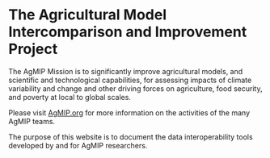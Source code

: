 # The Agricultural Model Intercomparison and Improvement Project

<!-- ![image](https://raw.githubusercontent.com/agmip.github.io/master/docs/images/AgMIP_logo3_noBackground.jpg) -->


The AgMIP Mission is to significantly improve agricultural models, and scientific and technological capabilities, for assessing impacts of climate variability and change and other driving forces on agriculture, food security, and poverty at local to global scales. 

Please visit [AgMIP.org](https://agmip.org/) for more information on the activities of the many AgMIP teams.

The purpose of this website is to document the data interoperability tools developed by and for AgMIP researchers.

